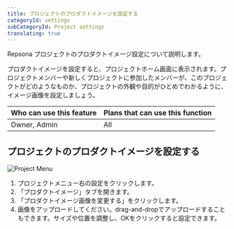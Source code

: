 ```yaml
---
title: プロジェクトのプロダクトイメージを設定する
categoryId: settings
subCategoryId: Project settings
translating: true
---
```


Repsona プロジェクトのプロダクトイメージ設定について説明します。

プロダクトイメージを設定すると、プロジェクトホーム画面に表示されます。プロジェクトメンバーや新しくプロジェクトに参加したメンバーが、このプロジェクトがどのようなものか、プロジェクトの外観や目的がひとめでわかるように、イメージ画像を設定しましょう。

|Who can use this feature|Plans that can use this function|
|---|---|
|Owner, Admin|All|

## プロジェクトのプロダクトイメージを設定する

![Project Menu](/images/help/project-menu.en.png)

1. プロジェクトメニュー右の設定をクリックします。
2. 「プロダクトイメージ」タブを開きます。
3. 「プロダクトイメージ画像を変更する」をクリックします。
4. 画像をアップロードしてください。drag-and-dropでアップロードすることもできます。サイズや位置を調整し、OKをクリックすると設定できます。
